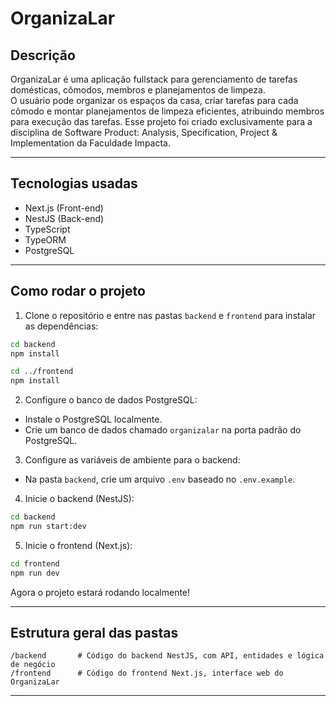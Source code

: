 
# OrganizaLar

## Descrição

OrganizaLar é uma aplicação fullstack para gerenciamento de tarefas domésticas, cômodos, membros e planejamentos de limpeza.  
O usuário pode organizar os espaços da casa, criar tarefas para cada cômodo e montar planejamentos de limpeza eficientes, atribuindo membros para execução das tarefas.
Esse projeto foi criado exclusivamente para a disciplina de Software Product: Analysis, Specification, Project & Implementation da Faculdade Impacta.

---

## Tecnologias usadas

- Next.js (Front-end)  
- NestJS (Back-end)  
- TypeScript  
- TypeORM  
- PostgreSQL

---

## Como rodar o projeto

1. Clone o repositório e entre nas pastas `backend` e `frontend` para instalar as dependências:

```bash
cd backend
npm install

cd ../frontend
npm install
```

2. Configure o banco de dados PostgreSQL:

- Instale o PostgreSQL localmente.  
- Crie um banco de dados chamado `organizalar` na porta padrão do PostgreSQL.

3. Configure as variáveis de ambiente para o backend:

- Na pasta `backend`, crie um arquivo `.env` baseado no `.env.example`.

4. Inicie o backend (NestJS):

```bash
cd backend
npm run start:dev
```

5. Inicie o frontend (Next.js):

```bash
cd frontend
npm run dev
```

Agora o projeto estará rodando localmente!

---

## Estrutura geral das pastas

```plaintext
/backend       # Código do backend NestJS, com API, entidades e lógica de negócio
/frontend      # Código do frontend Next.js, interface web do OrganizaLar
```

---

